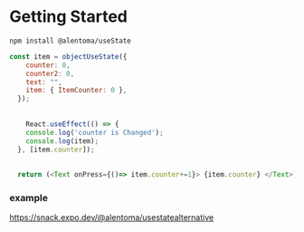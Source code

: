 # Getting Started

`npm install @alentoma/useState`

```js
const item = objectUseState({
    counter: 0,
    counter2: 0,
    text: "",
    item: { ItemCounter: 0 },
  });
  
  
    React.useEffect(() => {
    console.log('counter is Changed');
    console.log(item);
  }, [item.counter]);
  
  
  return (<Text onPress={()=> item.counter+=1}> {item.counter} </Text>)
```

### example 

https://snack.expo.dev/@alentoma/usestatealternative
